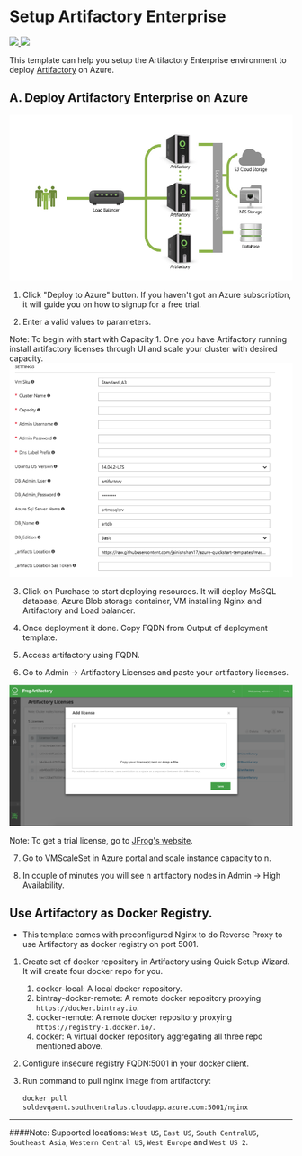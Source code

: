 # Setup Artifactory Enterprise

<a href="https://portal.azure.com/#create/Microsoft.Template/uri/https%3A%2F%2Fraw.githubusercontent.com%2Fjainishshah17%2Fazure-quickstart-templates%2Fmaster%2Fartifactory-enterprise%2Fazuredeploy.json" target="_blank">
<img src="http://azuredeploy.net/deploybutton.png"/>
</a>
<a href="http://armviz.io/#/?load=https%3A%2F%2Fraw.githubusercontent.com%2Fjainishshah17%2Fazure-quickstart-templates%2Fmaster%2Fartifactory-enterprise%2Fazuredeploy.json" target="_blank">
<img src="http://armviz.io/visualizebutton.png"/>
</a>

This template can help you setup the Artifactory Enterprise environment to deploy [Artifactory](https://jfrog.com/artifactory) on Azure.

## A. Deploy Artifactory Enterprise on Azure
![screenshot](images/HA_Diagram.png)


1. Click "Deploy to Azure" button. If you haven't got an Azure subscription, it will guide you on how to signup for a free trial.

2. Enter a valid values to parameters. 

Note: To begin with start with Capacity 1. One you have Artifactory running install artifactory licenses through UI and scale your cluster with desired capacity.
![screenshot](images/Parameters.png)

3. Click on Purchase to start deploying resources. It will deploy MsSQL database, Azure Blob storage container, VM installing Nginx and Artifactory and Load balancer.

4. Once deployment it done. Copy FQDN from Output of deployment template.

5. Access artifactory using FQDN. 

6. Go to Admin -> Artifactory Licenses and paste your artifactory licenses.

![screenshot](images/add_licenses.png)

Note: To get a trial license, go to [JFrog's website](https://www.jfrog.com/artifactory/free-trial-mesosphere/).

7. Go to VMScaleSet in Azure portal and scale instance capacity to n.

8. In couple of minutes you will see n artifactory nodes in Admin ->  High Availability.

Use Artifactory as Docker Registry.
------
* This template comes with preconfigured Nginx to do Reverse Proxy to use Artifactory as docker registry on port 5001.

1. Create set of docker repository in Artifactory using Quick Setup Wizard.
   It will create four docker repo for you.
   1. docker-local: A local docker repository.
   2. bintray-docker-remote:  A remote docker repository proxying `https://docker.bintray.io`.
   3. docker-remote: A remote docker repository proxying `https://registry-1.docker.io/`.
   4. docker: A virtual docker repository aggregating all three repo mentioned above.

2. Configure insecure registry FQDN:5001 in your docker client.

3. Run command to pull nginx image from artifactory:
   ```
   docker pull soldevqaent.southcentralus.cloudapp.azure.com:5001/nginx
   ``` 

------
####Note:
Supported locations: `West US`, `East US`, `South CentralUS`, `Southeast Asia`, `Western Central US`, `West Europe` and `West US 2`.


 
